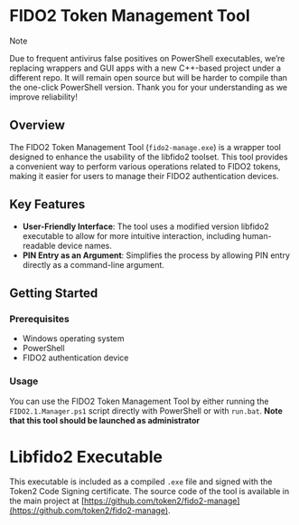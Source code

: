 # FIDO2 Token Management Tool
> [!NOTE]  
> Due to frequent antivirus false positives on PowerShell executables, we’re replacing wrappers and GUI apps with a new C++-based project under a different repo. It will remain open source but will be harder to compile than the one-click PowerShell version. Thank you for your understanding as we improve reliability! 


## Overview

The FIDO2 Token Management Tool (`fido2-manage.exe`) is a wrapper tool designed to enhance the usability of the libfido2 toolset. This tool provides a convenient way to perform various operations related to FIDO2 tokens, making it easier for users to manage their FIDO2 authentication devices.

## Key Features

- **User-Friendly Interface**: The tool uses a modified version libfido2 executable to allow for more intuitive interaction, including human-readable device names.
- **PIN Entry as an Argument**: Simplifies the process by allowing PIN entry directly as a command-line argument.

## Getting Started

### Prerequisites

- Windows operating system
- PowerShell
- FIDO2 authentication device




### Usage
You can use the FIDO2 Token Management Tool by either running the `FIDO2.1.Manager.ps1` script directly with PowerShell or with `run.bat`. **Note that this tool should be launched as administrator**

 



# Libfido2 Executable

This executable is included as a compiled `.exe` file and signed with the Token2 Code Signing certificate. The source code of the tool is available in the main project at [https://github.com/token2/fido2-manage](https://github.com/token2/fido2-manage).
